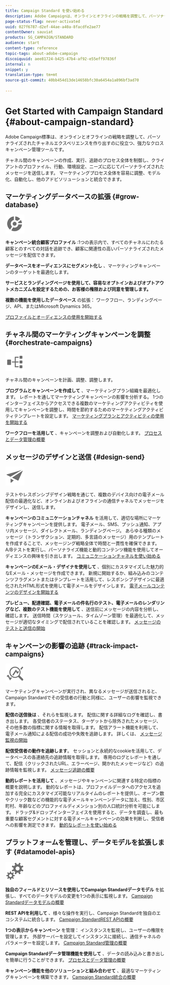 ```yaml
---
title: Campaign Standard を使い始める
description: Adobe Campaignは、オンラインとオフラインの戦略を調整して、パーソナライズされた顧客体験を作り出すのに役立つ強力なクロスチャネルキャンペーン管理ツールです。
page-status-flag: never-activated
uuid: 027f6787-d2ef-44ae-a40a-8facdfe2ae77
contentOwner: sauviat
products: SG_CAMPAIGN/STANDARD
audience: start
content-type: reference
topic-tags: about-adobe-campaign
discoiquuid: aee81724-b425-47b4-af92-e55eff97836f
internal: n
snippet: y
translation-type: tm+mt
source-git-commit: 40bb454d13de14658bfc30a6454a1a896bf3ad70

---
```



# Get Started with Campaign Standard {#about-campaign-standard}

Adobe Campaign標準は、オンラインとオフラインの戦略を調整して、パーソナライズされたチャネルエクスペリエンスを作り出すのに役立つ、強力なクロスキャンペーン管理ツールです。

チャネル間のキャンペーンの作成、実行、追跡のプロセス全体を制御し、クライアントのプロファイル、行動、環境設定、ニーズに応じてパーソナライズされたメッセージを送信します。 マーケティングプロセス全体を容易に調整、モデル化、自動化し、他のアドビソリューションと統合できます。

## マーケティングデータベースの拡張 {#grow-database}

<img width="60px" alt="conditions" src="assets/icon_segment.svg"/>

**キャンペーン統合顧客プロファイル** :1つの表示内で、すべてのチャネルにわたる顧客とのすべての対話を追跡でき、顧客に関連性の高いパーソナライズされたメッセージを配信できます。

**データベースをオーディエンスにセグメント化し** 、マーケティングキャンペーンのターゲットを最適化します。

**サービスとランディングページを使用して、容易なオプトインおよびオプトアウトメカニズムを設定するための、お客様の権限および同意を管理します。**

**複数の機能を使用したデータベース** の拡張： ワークフロー、ランディングページ、API、またはMicrosoft Dynamics 365。

[プロファイルとオーディエンスの使用を開始する](../../audiences/using/get-started-profiles-and-audiences.md)

## チャネル間のマーケティングキャンペーンを調整 {#orchestrate-campaigns}

<img width="60px" alt="conditions" src="assets/icon_workflows.svg"/>

チャネル間のキャンペーンを計画、調整、調整します。

**プログラムとキャンペーンを作成して** 、マーケティングプラン組織を最適化します。 レポートを通してマーケティングキャンペーンの影響を分析する。 1つのインターフェイスからアクセスできる複数のマーケティングアクティビティを使用してキャンペーンを調整し、時間を節約するためのマーケティングアクティビティテンプレートを設定します。 [マーケティングプランとアクティビティの使用を開始する](../../start/using/programs-and-campaigns.md)

**ワークフローを活用して** 、キャンペーンを調整および自動化します。 [プロセスとデータ管理の概要](../../automating/using/get-started-workflows.md)

## メッセージのデザインと送信 {#design-send}

<img width="60px" alt="conditions" src="assets/icon_send.svg"/>

テストやレスポンシブデザイン戦略を通じて、複数のデバイス向けの電子メール配信の最適化など、オンラインおよびオフラインの通信チャネルでメッセージをデザインし、送信します。

**キャンペーンのコミュニケーションチャネル** を活用して、適切な場所にマーケティングキャンペーンを提供します。 電子メール、SMS、プッシュ通知、アプリ内メッセージ、ダイレクトメール、ランディングページ。 あらゆる種類のメッセージ（トランザクション、定期的、多言語のメッセージ）用のテンプレートを作成することで、メッセージング戦略全体で時間と一貫性を確保できます。 A/Bテストを実行し、パーソナライズ機能と動的コンテンツ機能を使用してオーディエンスの興味を引き出します。 [コミュニケーションチャネルを使い始める](../../channels/using/get-started-communication-channels.md)

**キャンペーンのEメール・デザイナを使用して** 、個別にカスタマイズした魅力的なEメール・メッセージを作成できます。 新規に開始するか、組み込みのコンテンツフラグメントまたはテンプレートを活用して、レスポンシブデザインに最適化されたHTML形式を使用して電子メールをデザインします。 [電子メールコンテンツのデザインを開始する](../../designing/using/designing-content-in-adobe-campaign.md)

**プレビュー、配達確認、電子メールの件名行のテスト、電子メールのレンダリングなど、複数のテスト機能を使用して** 、送信前にメッセージの内容を分析し、確認します。 送信時間（スケジュール、タイムゾーン管理）を最適化して、メッセージが適切なタイミングで配信されていることを確認します。 [メッセージのテストと送信の開始](../../sending/using/get-started-sending-messages.md)

## キャンペーンの影響の追跡 {#track-impact-campaigns}

<img width="60px" alt="conditions" src="assets/icon_report.svg"/>

マーケティングキャンペーンが実行され、異なるメッセージが送信されると、Campaign Standardでその受信者の行動と同様に、ユーザーの影響を監視できます。

**配信の送信後は** 、それらを監視します。 配信に関する詳細なログを確認し、書き出します。 各受信者のステータス、ターゲットから除外されたメッセージ、その他多数の指標に関する情報を取得します。
配信アラート機能を利用して、電子メール通知による配信の成功や失敗を追跡します。 詳しくは、 [メッセージ監視の開始](../../sending/using/monitoring-a-delivery.md)

**配信受信者の動作を追跡します**。 セッションと永続的なcookieを活用して、データベースの各連絡先の追跡情報を取得します。 専用のログとレポートを通して、配信（クリックされたURL、エラーページ、開かれたメッセージなど）の追跡情報を監視します。 [メッセージ追跡の概要](../../sending/using/tracking-messages.md)

**動的レポートを活用して** 、メッセージやキャンペーンに関連する特定の指標の概要を説明します。 動的なレポートは、プロファイルデータへのアクセスを追加する完全にカスタマイズ可能なリアルタイムのレポートを提供し、オープン数やクリック数などの機能的な電子メールキャンペーンデータに加え、性別、市区町村、年齢などのプロファイルディメンション別の人口統計分析を可能にします。 ドラッグ&amp;ドロップインターフェイスを使用すると、データを調査し、最も重要な顧客セグメントに対する電子メールキャンペーンの効果を判断し、受信者への影響を測定できます。 [動的なレポートを使い始める](../../reporting/using/about-dynamic-reports.md)

## プラットフォームを管理し、データモデルを拡張します {#datamodel-apis}

<img width="60px" alt="conditions" src="assets/icon_admin.svg"/>

**独自のフィールドとリソースを使用してCampaign Standardデータモデル** を拡張し、すべてのデータモデルの変更を1つの表示に監視します。 [Campaign Standardデータモデルの概要](../../developing/using/get-started-data-model.md)

**REST APIを利用して** 、様々な操作を実行し、Campaign Standardを独自のエコシステムに統合します。 [Campaign StandardREST APIの概要](../../api/using/about-campaign-standard-apis.md)

**1つの表示からキャンペーン** を管理： インスタンスを監視し、ユーザーの権限を管理します。 外部サーバーを設定してインスタンスに接続し、通信チャネルのパラメーターを設定します。 [Campaign Standard管理の概要](../../administration/using/get-started-campaign-administration.md)

**Campaign Standardデータ管理機能を使用して** 、データの読み込みと書き出しを簡単に行うことができます。 [プロセスとデータ管理の概要](../../automating/using/get-started-workflows.md)

**キャンペーン機能を他のソリューションと組み合わせて** 、最適なマーケティングキャンペーンを構築できます。 [Campaign Standard統合の概要](../../integrating/using/get-started-campaign-integrations.md)
